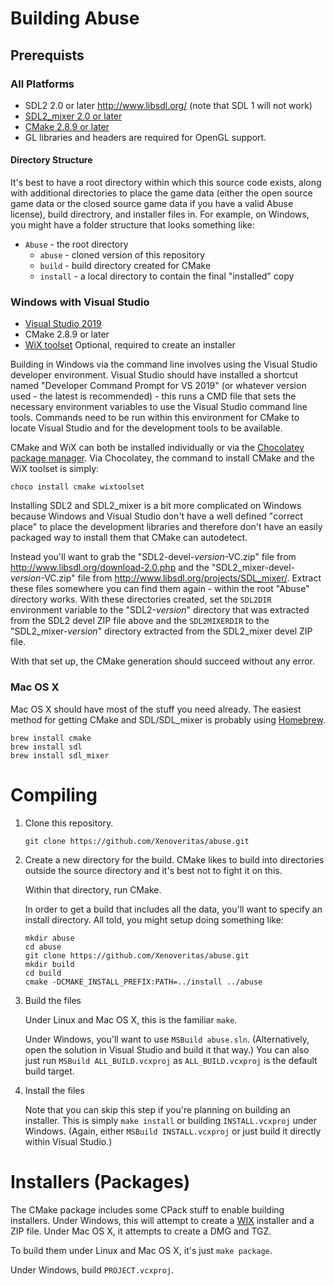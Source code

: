 # Building Abuse

## Prerequists

### All Platforms

- SDL2 2.0 or later <http://www.libsdl.org/> (note that SDL 1 will not work)
- [SDL2_mixer 2.0 or later](http://www.libsdl.org/projects/SDL_mixer/)
- [CMake 2.8.9 or later](http://www.cmake.org/)
- GL libraries and headers are required for OpenGL support.

#### Directory Structure

It's best to have a root directory within which this source code exists, along with additional directories to place the game data (either the open source game data or the closed source game data if you have a valid Abuse license), build directrory, and installer files in. For example, on Windows, you might have a folder structure that looks something like:

 - `Abuse` - the root directory
     - `abuse` - cloned version of this repository
     - `build` - build directory created for CMake
     - `install` - a local directory to contain the final "installed" copy

### Windows with Visual Studio

- [Visual Studio 2019](https://visualstudio.microsoft.com/vs/)
- CMake 2.8.9 or later
- [WiX toolset](https://wixtoolset.org/) Optional, required to create an installer

Building in Windows via the command line involves using the Visual Studio developer environment. Visual Studio should have installed a shortcut named "Developer Command Prompt for VS 2019" (or whatever version used - the latest is recommended) - this runs a CMD file that sets the necessary environment variables to use the Visual Studio command line tools. Commands need to be run within this environment for CMake to locate Visual Studio and for the development tools to be available.

CMake and WiX can both be installed individually or via the [Chocolatey package manager](https://chocolatey.org/). Via Chocolatey, the command to install CMake and the WiX toolset is simply:

    choco install cmake wixtoolset

Installing SDL2 and SDL2_mixer is a bit more complicated on Windows because Windows and Visual Studio don't have a well defined "correct place" to place the development libraries and therefore don't have an easily packaged way to install them that CMake can autodetect.

Instead you'll want to grab the "SDL2-devel-*version*-VC.zip" file from <http://www.libsdl.org/download-2.0.php> and the "SDL2_mixer-devel-*version*-VC.zip" file from <http://www.libsdl.org/projects/SDL_mixer/>. Extract these files somewhere you can find them again - within the root "Abuse" directory works. With these directories created, set the `SDL2DIR` environment variable to the "SDL2-*version*" directory that was extracted from the SDL2 devel ZIP file above and the `SDL2MIXERDIR` to the "SDL2_mixer-*version*" directory extracted from the SDL2_mixer devel ZIP file.

With that set up, the CMake generation should succeed without any error.

### Mac OS X

Mac OS X should have most of the stuff you need already. The easiest method for
getting CMake and SDL/SDL_mixer is probably using [Homebrew](http://brew.sh/).

    brew install cmake
    brew install sdl
    brew install sdl_mixer

# Compiling

1. Clone this repository.

       git clone https://github.com/Xenoveritas/abuse.git

2. Create a new directory for the build. CMake likes to build into directories
   outside the source directory and it's best not to fight it on this.

   Within that directory, run CMake.

   In order to get a build that includes all the data, you'll want to specify
   an install directory. All told, you might setup doing something like:

       mkdir abuse
       cd abuse
       git clone https://github.com/Xenoveritas/abuse.git
       mkdir build
       cd build
       cmake -DCMAKE_INSTALL_PREFIX:PATH=../install ../abuse

3. Build the files

   Under Linux and Mac OS X, this is the familiar `make`.

   Under Windows, you'll want to use `MSBuild abuse.sln`. (Alternatively, open
   the solution in Visual Studio and build it that way.) You can also just run `MSBuild ALL_BUILD.vcxproj` as `ALL_BUILD.vcxproj` is the default build target.

4. Install the files

   Note that you can skip this step if you're planning on building an installer.
   This is simply `make install` or building `INSTALL.vcxproj` under Windows.
   (Again, either `MSBuild INSTALL.vcxproj` or just build it directly within
   Visual Studio.)

# Installers (Packages)

The CMake package includes some CPack stuff to enable building installers. Under
Windows, this will attempt to create a [WIX](http://wixtoolset.org/) installer
and a ZIP file. Under Mac OS X, it attempts to create a DMG and TGZ.

To build them under Linux and Mac OS X, it's just `make package`.

Under Windows, build `PROJECT.vcxproj`.
